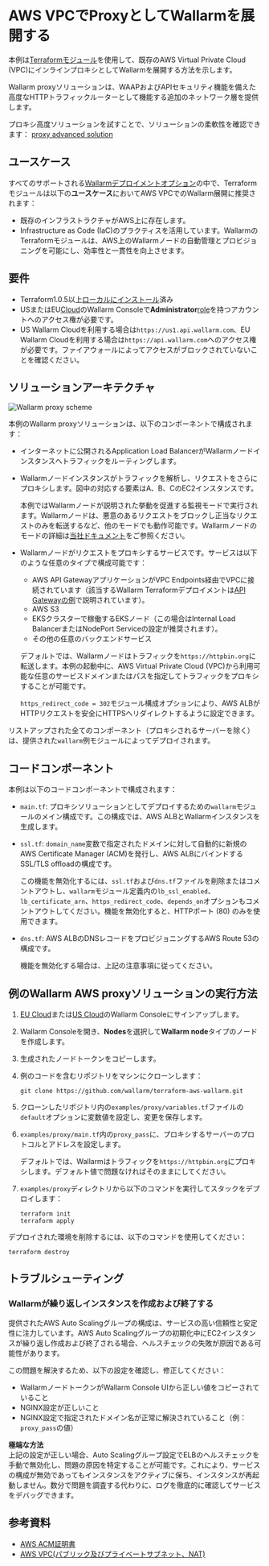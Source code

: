 # AWS VPCでProxyとしてWallarmを展開する

本例は[Terraformモジュール](https://registry.terraform.io/modules/wallarm/wallarm/aws/)を使用して、既存のAWS Virtual Private Cloud (VPC)にインラインプロキシとしてWallarmを展開する方法を示します。

Wallarm proxyソリューションは、WAAPおよびAPIセキュリティ機能を備えた高度なHTTPトラフィックルーターとして機能する追加のネットワーク層を提供します。

プロキシ高度ソリューションを試すことで、ソリューションの柔軟性を確認できます： [proxy advanced solution](https://github.com/wallarm/terraform-aws-wallarm/tree/main/examples/advanced)

## ユースケース

すべてのサポートされる[Wallarmデプロイメントオプション](https://docs.wallarm.com/installation/supported-deployment-options)の中で、Terraformモジュールは以下の**ユースケース**においてAWS VPCでのWallarm展開に推奨されます：

* 既存のインフラストラクチャがAWS上に存在します。
* Infrastructure as Code (IaC)のプラクティスを活用しています。WallarmのTerraformモジュールは、AWS上のWallarmノードの自動管理とプロビジョニングを可能にし、効率性と一貫性を向上させます。

## 要件

* Terraform1.0.5以上[ローカルにインストール](https://learn.hashicorp.com/tutorials/terraform/install-cli)済み
* USまたはEU[Cloud](https://docs.wallarm.com/about-wallarm/overview/#cloud)のWallarm Consoleで**Administrator**[role](https://docs.wallarm.com/user-guides/settings/users/#user-roles)を持つアカウントへのアクセス権が必要です。
* US Wallarm Cloudを利用する場合は`https://us1.api.wallarm.com`、EU Wallarm Cloudを利用する場合は`https://api.wallarm.com`へのアクセス権が必要です。ファイアウォールによってアクセスがブロックされていないことを確認ください。

## ソリューションアーキテクチャ

![Wallarm proxy scheme](https://github.com/wallarm/terraform-aws-wallarm/blob/main/images/wallarm-as-proxy.png?raw=true)

本例のWallarm proxyソリューションは、以下のコンポーネントで構成されます：

* インターネットに公開されるApplication Load BalancerがWallarmノードインスタンスへトラフィックをルーティングします。
* Wallarmノードインスタンスがトラフィックを解析し、リクエストをさらにプロキシします。図中の対応する要素はA、B、CのEC2インスタンスです。

    本例ではWallarmノードが説明された挙動を促進する監視モードで実行されます。Wallarmノードは、悪意のあるリクエストをブロックし正当なリクエストのみを転送するなど、他のモードでも動作可能です。Wallarmノードのモードの詳細は[当社ドキュメント](https://docs.wallarm.com/admin-en/configure-wallarm-mode/)をご参照ください。

* Wallarmノードがリクエストをプロキシするサービスです。サービスは以下のような任意のタイプで構成可能です：

    * AWS API GatewayアプリケーションがVPC Endpoints経由でVPCに接続されています（該当するWallarm Terraformデプロイメントは[API Gatewayの例](https://github.com/wallarm/terraform-aws-wallarm/tree/main/examples/apigateway)で説明されています）。
    * AWS S3
    * EKSクラスターで稼働するEKSノード（この場合はInternal Load BalancerまたはNodePort Serviceの設定が推奨されます）。
    * その他の任意のバックエンドサービス

    デフォルトでは、Wallarmノードはトラフィックを`https://httpbin.org`に転送します。本例の起動中に、AWS Virtual Private Cloud (VPC)から利用可能な任意のサービスドメインまたはパスを指定してトラフィックをプロキシすることが可能です。

    `https_redirect_code = 302`モジュール構成オプションにより、AWS ALBがHTTPリクエストを安全にHTTPSへリダイレクトするように設定できます。

リストアップされた全てのコンポーネント（プロキシされるサーバーを除く）は、提供された`wallarm`例モジュールによってデプロイされます。

## コードコンポーネント

本例は以下のコードコンポーネントで構成されます：

* `main.tf`: プロキシソリューションとしてデプロイするための`wallarm`モジュールのメイン構成です。この構成では、AWS ALBとWallarmインスタンスを生成します。
* `ssl.tf`: `domain_name`変数で指定されたドメインに対して自動的に新規のAWS Certificate Manager (ACM)を発行し、AWS ALBにバインドするSSL/TLS offloadの構成です。

    この機能を無効化するには、`ssl.tf`および`dns.tf`ファイルを削除またはコメントアウトし、`wallarm`モジュール定義内の`lb_ssl_enabled`、`lb_certificate_arn`、`https_redirect_code`、`depends_on`オプションもコメントアウトしてください。機能を無効化すると、HTTPポート (80) のみを使用できます。
* `dns.tf`: AWS ALBのDNSレコードをプロビジョニングするAWS Route 53の構成です。

    機能を無効化する場合は、上記の注意事項に従ってください。

## 例のWallarm AWS proxyソリューションの実行方法

1. [EU Cloud](https://my.wallarm.com/nodes)または[US Cloud](https://us1.my.wallarm.com/nodes)のWallarm Consoleにサインアップします。
1. Wallarm Consoleを開き、**Nodes**を選択して**Wallarm node**タイプのノードを作成します。
1. 生成されたノードトークンをコピーします。
1. 例のコードを含むリポジトリをマシンにクローンします：

    ```
    git clone https://github.com/wallarm/terraform-aws-wallarm.git
    ```
1. クローンしたリポジトリ内の`examples/proxy/variables.tf`ファイルの`default`オプションに変数値を設定し、変更を保存します。
1. `examples/proxy/main.tf`内の`proxy_pass`に、プロキシするサーバーのプロトコルとアドレスを設定します。

    デフォルトでは、Wallarmはトラフィックを`https://httpbin.org`にプロキシします。デフォルト値で問題なければそのままにしてください。
1. `examples/proxy`ディレクトリから以下のコマンドを実行してスタックをデプロイします：

    ```
    terraform init
    terraform apply
    ```

デプロイされた環境を削除するには、以下のコマンドを使用してください：

```
terraform destroy
```

## トラブルシューティング

### Wallarmが繰り返しインスタンスを作成および終了する

提供されたAWS Auto Scalingグループの構成は、サービスの高い信頼性と安定性に注力しています。AWS Auto Scalingグループの初期化中にEC2インスタンスが繰り返し作成および終了される場合、ヘルスチェックの失敗が原因である可能性があります。

この問題を解決するため、以下の設定を確認し、修正してください：

* WallarmノードトークンがWallarm Console UIから正しい値をコピーされていること
* NGINX設定が正しいこと
* NGINX設定で指定されたドメイン名が正常に解決されていること（例：`proxy_pass`の値）

**極端な方法**  
上記の設定が正しい場合、Auto Scalingグループ設定でELBのヘルスチェックを手動で無効化し、問題の原因を特定することが可能です。これにより、サービスの構成が無効であってもインスタンスをアクティブに保ち、インスタンスが再起動しません。数分で問題を調査する代わりに、ログを徹底的に確認してサービスをデバッグできます。

## 参考資料

* [AWS ACM証明書](https://docs.aws.amazon.com/acm/latest/userguide/gs.html)
* [AWS VPC(パブリック及びプライベートサブネット、NAT)](https://docs.aws.amazon.com/vpc/latest/userguide/VPC_Scenario2.html)